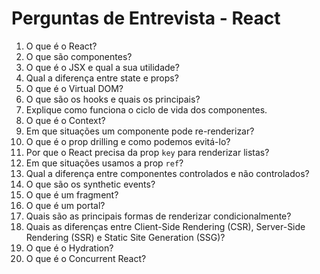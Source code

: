 # Perguntas de Entrevista - React

1. O que é o React?
2. O que são componentes?
3. O que é o JSX e qual a sua utilidade?
4. Qual a diferença entre state e props?
5. O que é o Virtual DOM?
6. O que são os hooks e quais os principais?
7. Explique como funciona o ciclo de vida dos componentes.
8. O que é o Context?
9. Em que situações um componente pode re-renderizar?
10. O que é o prop drilling e como podemos evitá-lo?
11. Por que o React precisa da prop `key` para renderizar listas?
12. Em que situações usamos a prop `ref`?
13. Qual a diferença entre componentes controlados e não controlados?
14. O que são os synthetic events?
15. O que é um fragment?
16. O que é um portal?
17. Quais são as principais formas de renderizar condicionalmente?
18. Quais as diferenças entre Client-Side Rendering (CSR), Server-Side Rendering (SSR) e Static Site Generation (SSG)?
19. O que é o Hydration?
20. O que é o Concurrent React?
